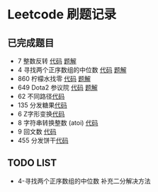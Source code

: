 # Leetcode 刷题记录
## 已完成题目

* 7 整数反转 [代码](https://github.com/GENEVE0086/LeetcodeSolutions/blob/master/src/com/geneve/leetcode/editor/cn/ReverseInteger.java) [题解](https://github.com/GENEVE0086/LeetcodeSolutions/blob/master/docs/7-整数反转.md)
* 4 寻找两个正序数组的中位数 [代码](https://github.com/GENEVE0086/LeetcodeSolutions/blob/master/src/com/geneve/leetcode/editor/cn/MedianOfTwoSortedArrays.java) [题解](https://github.com/GENEVE0086/LeetcodeSolutions/blob/master/docs/4-寻找两个正序数组的中位数.md)
* 860 柠檬水找零 [代码](https://github.com/GENEVE0086/LeetcodeSolutions/blob/master/src/com/geneve/leetcode/editor/cn/LemonadeChange.java) [题解](https://github.com/GENEVE0086/LeetcodeSolutions/blob/master/docs/860-柠檬水找零.md)  
* 649 Dota2 参议院 [代码](https://github.com/GENEVE0086/LeetcodeSolutions/blob/master/src/com/geneve/leetcode/editor/cn/Dota2Senate.java) [题解](https://github.com/GENEVE0086/LeetcodeSolutions/blob/master/docs/649-Dota2%20参议院.md)
* 62 不同路径[代码](https://github.com/GENEVE0086/LeetcodeSolutions/blob/master/src/com/geneve/leetcode/editor/cn/UniquePaths.java)
* 135 分发糖果[代码](https://github.com/GENEVE0086/LeetcodeSolutions/blob/master/src/com/geneve/leetcode/editor/cn/Candy.java)
* 6 Z字形变换[代码](https://github.com/GENEVE0086/LeetcodeSolutions/blob/master/src/com/geneve/leetcode/editor/cn/ZigzagConversion.java)
* 8 字符串转换整数 (atoi) [代码](https://github.com/GENEVE0086/LeetcodeSolutions/blob/master/src/com/geneve/leetcode/editor/cn/StringToIntegerAtoi.java)
* 9 回文数 [代码](https://github.com/GENEVE0086/LeetcodeSolutions/blob/master/src/com/geneve/leetcode/editor/cn/PalindromeNumber.java)
* 455 分发饼干[代码](https://github.com/GENEVE0086/LeetcodeSolutions/blob/master/src/com/geneve/leetcode/editor/cn/AssignCookies.java)

## TODO LIST
* 4-寻找两个正序数组的中位数 补充二分解决方法